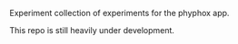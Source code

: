 Experiment collection of experiments for the phyphox app.

This repo is still heavily under development.
